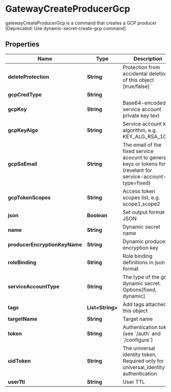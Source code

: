 

# GatewayCreateProducerGcp

gatewayCreateProducerGcp is a command that creates a GCP producer [Deprecated: Use dynamic-secret-create-gcp command]

## Properties

Name | Type | Description | Notes
------------ | ------------- | ------------- | -------------
**deleteProtection** | **String** | Protection from accidental deletion of this object [true/false] |  [optional]
**gcpCredType** | **String** |  |  [optional]
**gcpKey** | **String** | Base64-encoded service account private key text |  [optional]
**gcpKeyAlgo** | **String** | Service account key algorithm, e.g. KEY_ALG_RSA_1024 |  [optional]
**gcpSaEmail** | **String** | The email of the fixed service acocunt to generate keys or tokens for. (revelant for service-account-type&#x3D;fixed) |  [optional]
**gcpTokenScopes** | **String** | Access token scopes list, e.g. scope1,scope2 |  [optional]
**json** | **Boolean** | Set output format to JSON |  [optional]
**name** | **String** | Dynamic secret name | 
**producerEncryptionKeyName** | **String** | Dynamic producer encryption key |  [optional]
**roleBinding** | **String** | Role binding definitions in json format |  [optional]
**serviceAccountType** | **String** | The type of the gcp dynamic secret. Options[fixed, dynamic] | 
**tags** | **List&lt;String&gt;** | Add tags attached to this object |  [optional]
**targetName** | **String** | Target name |  [optional]
**token** | **String** | Authentication token (see &#x60;/auth&#x60; and &#x60;/configure&#x60;) |  [optional]
**uidToken** | **String** | The universal identity token, Required only for universal_identity authentication |  [optional]
**userTtl** | **String** | User TTL |  [optional]



